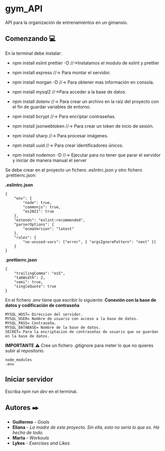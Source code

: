 # gym_API

API para la organización de entrenamientos en un gimansio. 

## Comenzando :computer:
En la terminal debe instalar:

* npm install eslint prettier -D //->Instalamos el modulo de eslint y prettier

* npm install express //-> Para montar el servidor.

* npm install morgan -D //-> Para obtener mas información en consola.

* npm install mysql2 //->Para acceder a la base de datos.

* npm install dotenv //-> Para crear un archivo en la raiz del proyecto con el fin de guardar variables de entorno.

* npm install bcrypt //-> Para encriptar contraseñas.

* npm install jsonwebtoken //-> Para crear un token de incio de sesión.

* npm install sharp //-> Para procesar imágenes.

* npm install uuid //-> Para crear identificadores únicos.

* npm install nodemon -D //-> Ejecutar para no tener que parar el servidor y iniciar de manera manual el server

Se debe crear en el proyecto un fichero .eslintrc.json y otro fichero .prettierrc.json:

**.eslintrc.json**

```
{
    "env": {
        "node": true,
        "commonjs": true,
        "es2021": true
    },
    "extends": "eslint:recommended",
    "parserOptions": {
        "ecmaVersion": "latest"
    },
    "rules": {
        "no-unused-vars": ["error", { "argsIgnorePattern": "next" }]
    }
}
```
**.prettierrc.json**

```
{
    "trailingComma": "es5",
    "tabWidth": 2,
    "semi": true,
    "singleQuote": true
}
```
En el fichero .env tiene que escribir lo siguiente:
**Conexión con la base de datos y codificación de contraseña**
```
MYSQL_HOST= Direccion del servidor.
MYSQL_USER= Nombre de usuario con acceso a la base de datos.
MYSQL_PASS= Contraseña.
MYSQL_DATABASE= Nombre de la base de datos.
SECRET= Para la encriptacion de contraseñas de usuario que se guardan en la base de datos.
```

**IMPORTANTE** :warning:
Cree un fichero .gitignore para meter lo que no quieres subir al repositorio.
```
node_modules
.env
```

## Iniciar servidor 
Escriba *npm run dev* en el terminal.

## Autores :black_nib:
* **Guillermo** - *Goals*
* **Eliana** - *La madre de este proyecto. Sin ella, esto no sería lo que es. Ha hecho de todo.* 
* **Marta** - *Workouts* 
* **Lykos** - *Exercises and Likes*